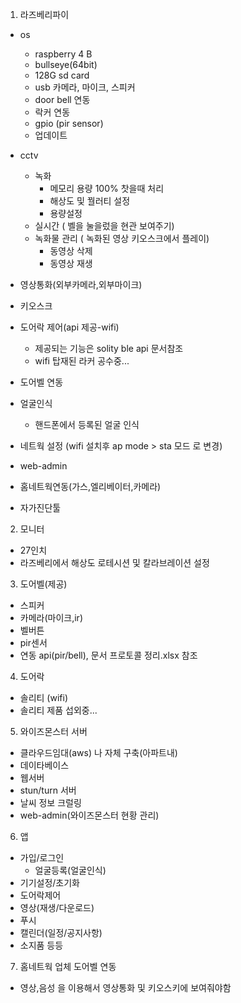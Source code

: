 
1. 라즈베리파이

  - os
    - raspberry 4 B
    - bullseye(64bit)
    - 128G sd card 
    - usb 카메라, 마이크, 스피커
    - door bell 연동
    - 락커 연동
    - gpio (pir sensor)
    - 업데이트 
    
  - cctv 
    - 녹화
      - 메모리 용량 100% 찻을때 처리
      - 해상도 및 꿜러티 설정
      - 용량설정
    - 실시간 ( 벨을 눌을렀을 현관 보여주기)
    - 녹화물 관리 ( 녹화된 영상 키오스크에서 플레이)
      - 동영상 삭제
      - 동영상 재생
      
    
  - 영상통화(외부카메라,외부마이크)
  - 키오스크
  - 도어락 제어(api 제공-wifi)
    - 제공되는 기능은 solity ble api 문서참조
    - wifi 탑재된 라커 공수중...
  - 도어벨 연동
    
  - 얼굴인식
    - 핸드폰에서 등록된 얼굴 인식
  - 네트웍 설정 (wifi 설치후 ap mode  > sta 모드 로 변경)
  - web-admin
  - 홈네트웍연동(가스,엘리베이터,카메라)
  - 자가진단툴
  
2. 모니터
  - 27인치
  - 라즈베리에서 해상도 로테시션 및 칼라브레이션 설정
    
3. 도어벨(제공)
  - 스피커
  - 카메라(마이크,ir)
  - 벨버튼
  - pir센서
  - 연동 api(pir/bell), 문서 프로토콜 정리.xlsx 참조
  
4. 도어락
  - 솔리티 (wifi)
  - 솔리티 제품 섭외중...
  
5. 와이즈몬스터 서버
  - 클라우드임대(aws) 나 자체 구축(아파트내) 
  - 데이타베이스
  - 웹서버
  - stun/turn 서버
  - 날씨 정보 크럴링
  - web-admin(와이즈몬스터 현황 관리)
  
6. 앱

  - 가입/로그인
    - 얼굴등록(얼굴인식)
  - 기기설정/초기화 
  - 도어락제어
  - 영상(재생/다운로드)
  - 푸시 
  - 캘린더(일정/공지사항)
  - 소지품 등등
  
7. 홈네트웍 업체 도어벨 연동
  - 영상,음성 을 이용해서 영상통화 및 키오스키에 보여줘야함 
